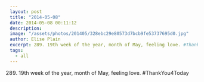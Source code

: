 ```yaml
---
layout: post
title: "2014-05-08"
date: 2014-05-08 00:11:12
description: 
image: "/assets/photos/201405/328ebc29e80573d7bcb9fe53737695d0.jpg"
author: Elise Plain
excerpt: 289. 19th week of the year, month of May, feeling love. #ThankYou4Today
tags: 
  - all
---
```


289. 19th week of the year, month of May, feeling love. #ThankYou4Today
<p></p>

